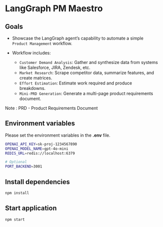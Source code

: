 # LangGraph PM Maestro

## Goals

- Showcase the LangGraph agent’s capability to automate a simple `Product Management` workflow.

- Workflow includes:
  - `Customer Demand Analysis`: Gather and synthesize data from systems like Salesforce, JIRA, Zendesk, etc.
  - `Market Research`: Scrape competitor data, summarize features, and create matrices.
  - `Effort Estimation`: Estimate work required and produce breakdowns.
  - `Mini-PRD Generation`: Generate a multi-page product requirements document.

Note : PRD - Product Requirements Document

## Environment variables

Please set the environment variables in the **.env** file.

```sh title="./.env"
OPENAI_API_KEY=sk-proj-1234567890
OPENAI_MODEL_NAME=gpt-4o-mini
REDIS_URL=redis://localhost:6379

# Optional
PORT_BACKEND=3001
```

## Install dependencies

```sh
npm install
```

## Start application

```sh
npm start
```
